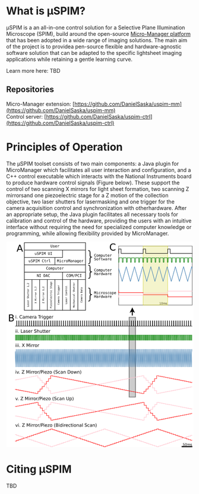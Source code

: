 # What is μSPIM?
μSPIM is a an all-in-one control solution for a Selective Plane Illumination Microscope (SPIM), build around the open-source [Micro-Manager platform](https://micro-manager.org/) that has been adopted in a wide range of imaging solutions. The main aim of the project is to providea pen-source flexible and hardware-agnostic software solution that can be adapted to the specific lightsheet imaging applications while retaining a gentle learning curve.

Learn more here: TBD

## Repositories
Micro-Manager extension: [https://github.com/DanielSaska/uspim-mm](https://github.com/DanielSaska/uspim-mm)  
Control server: [https://github.com/DanielSaska/uspim-ctrl](https://github.com/DanielSaska/uspim-ctrl)

# Principles of Operation
The μSPIM toolset consists of two main components: a Java plugin for MicroManager which facilitates all user interaction and configuration, and a C++ control executable which interacts with the National Instruments board to produce hardware control signals  (Figure below). These support the control of two scanning X mirrors for light sheet formation, two scanning Z mirrorsand one piezoelectric stage for a Z motion of the collection objective, two laser shutters for lasermasking and one trigger for the camera acquisition control and synchronization with otherhardware.  After   an   appropriate   setup,   the   Java   plugin   facilitates   all   necessary   tools   for calibration and control of the hardware, providing the users with an intuitive interface without requiring the need for specialized computer knowledge or programming, while allowing flexibility provided by MicroManager. 

<img src="./img/signals.png" alt="Light-Sheet Microscope Hardware Control" width="800"/>

# Citing μSPIM
TBD
